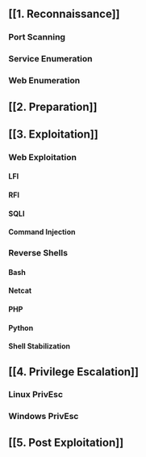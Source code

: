
## [[1. Reconnaissance]]
### Port Scanning
### Service Enumeration
### Web Enumeration
## [[2. Preparation]]
## [[3. Exploitation]]
### Web Exploitation
#### LFI
#### RFI
#### SQLI
#### Command Injection
### Reverse Shells
#### Bash
#### Netcat
#### PHP
#### Python
#### Shell Stabilization
## [[4. Privilege Escalation]]
### Linux PrivEsc
### Windows PrivEsc
## [[5. Post Exploitation]]
